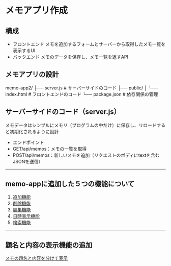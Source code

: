 # メモアプリ作成

## 構成
- フロントエンド
メモを追加するフォームとサーバーから取得したメモ一覧を表示するUI
- バックエンド
メモのデータを保存し、メモ一覧を返すAPI

## メモアプリの設計
memo-app2/
├── server.js         # サーバーサイドのコード
├── public/
│   └── index.html    # フロントエンドのコード
└── package.json      # 依存関係の管理

## サーバーサイドのコード（server.js）
メモデータはシンプルにメモリ（プログラムの中だけ）に保存し、リロードすると初期化されるように設計
- エンドポイント
 - GET/api/memos：メモの一覧を取得
 - POST/api/memos：新しいメモを追加（リクエストのボディにtextを含むJSONを送信）

---

## memo-appに追加した５つの機能について
1. [追加機能]()
2. [削除機能]()
3. [編集機能]()
4. [日時表示機能]()
5. [検索機能]()

---

## 題名と内容の表示機能の追加
[メモの題名と内容を分けて表示]()
